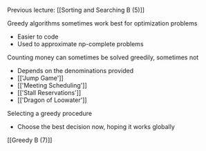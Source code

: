 Previous lecture: [[Sorting and Searching B (5)]]


Greedy algorithms sometimes work best for optimization problems
- Easier to code
- Used to approximate np-complete problems

Counting money can sometimes be solved greedily, sometimes not
- Depends on the denominations provided
- [['Jump Game']]
- [['Meeting Scheduling']]
- [['Stall Reservations']]
- [['Dragon of Loowater']]

Selecting a greedy procedure
- Choose the best decision now, hoping it works globally


[[Greedy B (7)]]